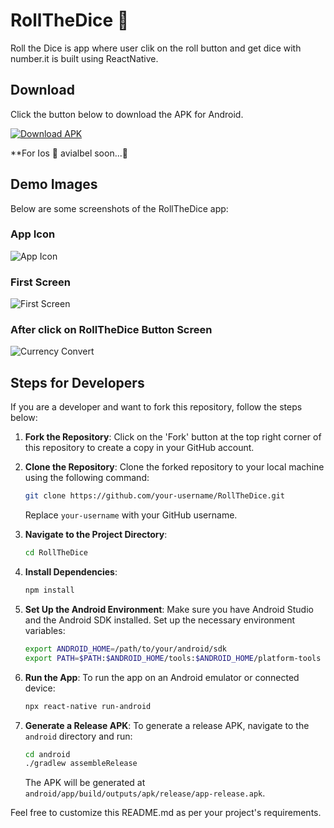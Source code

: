 # RollTheDice 🎲

Roll the Dice is app where user clik on the roll button and get dice with number.it is built using ReactNative. 

## Download

Click the button below to download the APK for Android.

[![Download APK](https://img.shields.io/badge/Download-APK-green?style=for-the-badge&logo=android)](https://drive.google.com/file/d/1JtI_d3ujdw0QCdvUP-TpzvdaSTMQ8Qvj/view?usp=sharing
)


**For Ios 🍎 avialbel soon...🚀


## Demo Images

Below are some screenshots of the RollTheDice app:

### App Icon
![App Icon](./DemoImages/Appicon.png)



### First Screen
![First Screen](./DemoImages/FirstScreen.png)



### After click on RollTheDice Button Screen
![Currency Convert](./DemoImages/clickroolbtn.png)




## Steps for Developers

If you are a developer and want to fork this repository, follow the steps below:

1. **Fork the Repository**: Click on the 'Fork' button at the top right corner of this repository to create a copy in your GitHub account.

2. **Clone the Repository**: Clone the forked repository to your local machine using the following command:
    ```sh
    git clone https://github.com/your-username/RollTheDice.git
    ```
    Replace `your-username` with your GitHub username.

3. **Navigate to the Project Directory**:
    ```sh
    cd RollTheDice
    ```

4. **Install Dependencies**:
    ```sh
    npm install
    ```

5. **Set Up the Android Environment**:
    Make sure you have Android Studio and the Android SDK installed. Set up the necessary environment variables:
    ```sh
    export ANDROID_HOME=/path/to/your/android/sdk
    export PATH=$PATH:$ANDROID_HOME/tools:$ANDROID_HOME/platform-tools
    ```

6. **Run the App**:
    To run the app on an Android emulator or connected device:
    ```sh
    npx react-native run-android
    ```

7. **Generate a Release APK**:
    To generate a release APK, navigate to the `android` directory and run:
    ```sh
    cd android
    ./gradlew assembleRelease
    ```

    The APK will be generated at `android/app/build/outputs/apk/release/app-release.apk`.

Feel free to customize this README.md as per your project's requirements.
